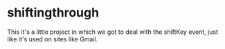 # shiftingthrough
This it's a little project in which we got to deal with the shiftKey event, just like it's used on sites like Gmail.
